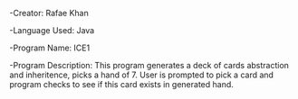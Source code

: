-Creator: Rafae Khan

-Language Used: Java

-Program Name: ICE1

-Program Description: This program generates a deck of cards abstraction and inheritence, picks a hand of 7.
User is prompted to pick a card and program checks to see if this card exists in generated hand.   


